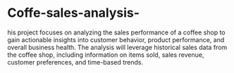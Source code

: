 # Coffe-sales-analysis-
his project focuses on analyzing the sales performance of a coffee shop to gain actionable insights into customer behavior, product performance, and overall business health. The analysis will leverage historical sales data from the coffee shop, including information on items sold, sales revenue, customer preferences, and time-based trends.
